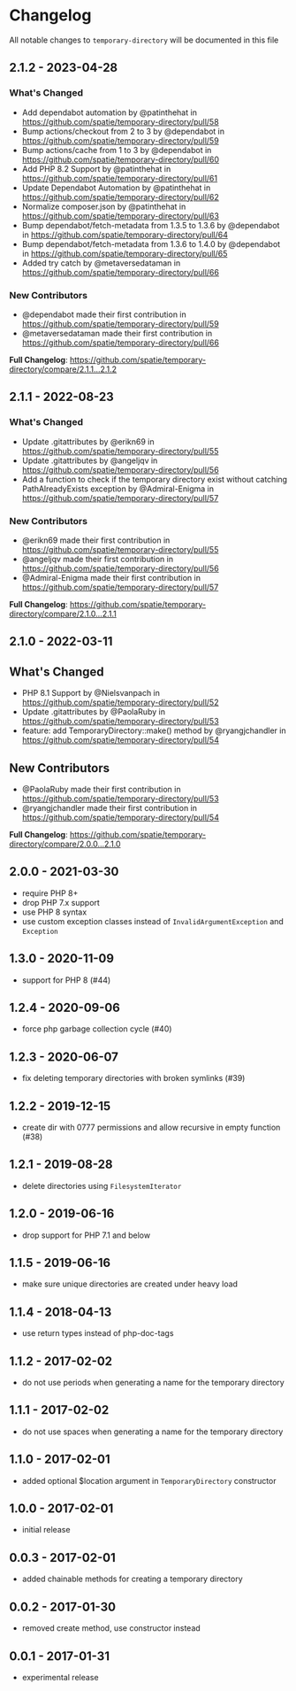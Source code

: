 # Changelog

All notable changes to `temporary-directory` will be documented in this file

## 2.1.2 - 2023-04-28

### What's Changed

- Add dependabot automation by @patinthehat in https://github.com/spatie/temporary-directory/pull/58
- Bump actions/checkout from 2 to 3 by @dependabot in https://github.com/spatie/temporary-directory/pull/59
- Bump actions/cache from 1 to 3 by @dependabot in https://github.com/spatie/temporary-directory/pull/60
- Add PHP 8.2 Support by @patinthehat in https://github.com/spatie/temporary-directory/pull/61
- Update Dependabot Automation by @patinthehat in https://github.com/spatie/temporary-directory/pull/62
- Normalize composer.json by @patinthehat in https://github.com/spatie/temporary-directory/pull/63
- Bump dependabot/fetch-metadata from 1.3.5 to 1.3.6 by @dependabot in https://github.com/spatie/temporary-directory/pull/64
- Bump dependabot/fetch-metadata from 1.3.6 to 1.4.0 by @dependabot in https://github.com/spatie/temporary-directory/pull/65
- Added try catch by @metaversedataman in https://github.com/spatie/temporary-directory/pull/66

### New Contributors

- @dependabot made their first contribution in https://github.com/spatie/temporary-directory/pull/59
- @metaversedataman made their first contribution in https://github.com/spatie/temporary-directory/pull/66

**Full Changelog**: https://github.com/spatie/temporary-directory/compare/2.1.1...2.1.2

## 2.1.1 - 2022-08-23

### What's Changed

- Update .gitattributes by @erikn69 in https://github.com/spatie/temporary-directory/pull/55
- Update .gitattributes by @angeljqv in https://github.com/spatie/temporary-directory/pull/56
- Add a function to check if the temporary directory exist without catching PathAlreadyExists exception by @Admiral-Enigma in https://github.com/spatie/temporary-directory/pull/57

### New Contributors

- @erikn69 made their first contribution in https://github.com/spatie/temporary-directory/pull/55
- @angeljqv made their first contribution in https://github.com/spatie/temporary-directory/pull/56
- @Admiral-Enigma made their first contribution in https://github.com/spatie/temporary-directory/pull/57

**Full Changelog**: https://github.com/spatie/temporary-directory/compare/2.1.0...2.1.1

## 2.1.0 - 2022-03-11

## What's Changed

- PHP 8.1 Support by @Nielsvanpach in https://github.com/spatie/temporary-directory/pull/52
- Update .gitattributes by @PaolaRuby in https://github.com/spatie/temporary-directory/pull/53
- feature: add TemporaryDirectory::make() method by @ryangjchandler in https://github.com/spatie/temporary-directory/pull/54

## New Contributors

- @PaolaRuby made their first contribution in https://github.com/spatie/temporary-directory/pull/53
- @ryangjchandler made their first contribution in https://github.com/spatie/temporary-directory/pull/54

**Full Changelog**: https://github.com/spatie/temporary-directory/compare/2.0.0...2.1.0

## 2.0.0 - 2021-03-30

- require PHP 8+
- drop PHP 7.x support
- use PHP 8 syntax
- use custom exception classes instead of `InvalidArgumentException` and `Exception`

## 1.3.0 - 2020-11-09

- support for PHP 8 (#44)

## 1.2.4 - 2020-09-06

- force php garbage collection cycle (#40)

## 1.2.3 - 2020-06-07

- fix deleting temporary directories with broken symlinks (#39)

## 1.2.2 - 2019-12-15

- create dir with 0777 permissions and allow recursive in empty function (#38)

## 1.2.1 - 2019-08-28

- delete directories using `FilesystemIterator`

## 1.2.0 - 2019-06-16

- drop support for PHP 7.1 and below

## 1.1.5 - 2019-06-16

- make sure unique directories are created under heavy load

## 1.1.4 - 2018-04-13

- use return types instead of php-doc-tags

## 1.1.2 - 2017-02-02

- do not use periods when generating a name for the temporary directory

## 1.1.1 - 2017-02-02

- do not use spaces when generating a name for the temporary directory

## 1.1.0 - 2017-02-01

- added optional $location argument in `TemporaryDirectory` constructor

## 1.0.0 - 2017-02-01

- initial release

## 0.0.3 - 2017-02-01

- added chainable methods for creating a temporary directory

## 0.0.2 - 2017-01-30

- removed create method, use constructor instead

## 0.0.1 - 2017-01-31

- experimental release
